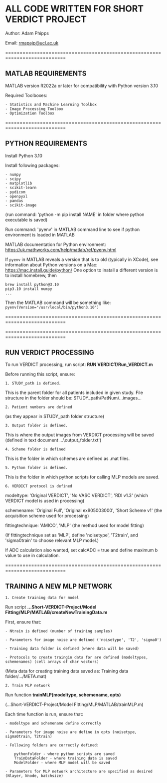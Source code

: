 # ALL CODE WRITTEN FOR SHORT VERDICT PROJECT

Author: Adam Phipps

Email: rmapajp@ucl.ac.uk


===========================================================================

## MATLAB REQUIREMENTS

MATLAB version R2022a or later for compatibility with Python version 3.10

Required Toolboxes:

    - Statistics and Machine Learning Toolbox
    - Image Processing Toolbox
    - Optimization Toolbox

===========================================================================

## PYTHON REQUIREMENTS

Install Python 3.10

Install following packages:

    - numpy
    - scipy
    - matplotlib
    - scikit-learn
    - pydicom
    - openpyxl
    - pandas
    - scikit-image

(run command: 'python -m pip install NAME' in folder where python executable is saved)

Run command: 'pyenv' in MATLAB command line to see if python environment is loaded in MATLAB

MATLAB documentation for Python environment: https://uk.mathworks.com/help/matlab/ref/pyenv.html

If `pyenv` in MATLAB reveals a version that is to old (typically in XCode), see 
information about Python versions on a Mac: https://mac.install.guide/python/
One option to inatall a different version is to install homebrew, then 
```
brew install python@3.10
pip3.10 install numpy
...
```
Then the MATLAB command will be something like: `pyenv(Version="/usr/local/bin/python3.10")`


===========================================================================



===========================================================================

## RUN VERDICT PROCESSING

To run VERDICT processing, run script: **RUN VERDICT/Run_VERDICT.m**

Before running this script, ensure:
    
    1. STUDY_path is defined. 

This is the parent folder for all patients included in given study. File structure in the folder
should be: STUDY_path/PatNum/...images...

    2. Patient numbers are defined 

(as they appear in STUDY_path folder structure)

    3. Output folder is defined. 

This is where the output images from VERDICT processing will be saved (defined in text document ...\output_folder.txt')

    4. Scheme folder is defined

This is the folder in which schemes are defined as .mat files. 

    5. Python folder is defined.

This is the folder in which python scripts for calling MLP models are saved.

    6. VERDICT protocol is defined

modeltype: 'Original VERDICT', 'No VASC VERDICT', 'RDI v1.3' (which VERDICT model is used in processing)

schemename: 'Original Full', 'Original ex905003000', 'Short Scheme v1' (the acquisition scheme used for processing)

fittingtechnique: 'AMICO', 'MLP' (the method used for model fitting)

(If fittingtechnique set as 'MLP', define 'noisetype', 'T2train', and 'sigma0train' to choose relevant MLP model.)

If ADC calculation also wanted, set calcADC = true and define maximum b value to use in calculation.

===========================================================================

## TRAINING A NEW MLP NETWORK

    1. Create training data for model

Run script **...Short-VERDICT-Project/Model Fitting/MLP/MATLAB/createNewTrainingData.m**

First, ensure that:

    - Ntrain is defined (number of training samples)

    - Parameters for image noise are defined ('noisetype', 'T2', 'sigma0')

    - Training data folder is defined (where data will be saved)

    - Protocols to create traingin data for are defined (modeltypes, schemenames) (cell arrays of char vectors)

(Meta data for creating training data saved as: Training data folder/.../META.mat)


    2. Train MLP network

Run function **trainMLP(modeltype, schemename, opts)**

(...Short-VERDICT-Project/Model Fitting/MLP/MATLAB/trainMLP.m)

Each time function is run, ensure that:

    - modeltype and schemename define correctly

    - Parameters for image noise are define in opts (noisetype, sigma0train, T2train)

    - Following folders are correctly defined:

        pythonfolder - where python scripts are saved
        TrainDataFolder - where training data is saved
        ModelFolder - where MLP model will be saved

    - Parameters for MLP network architecture are specified as desired (Nlayer, Nnode, batchsize)

